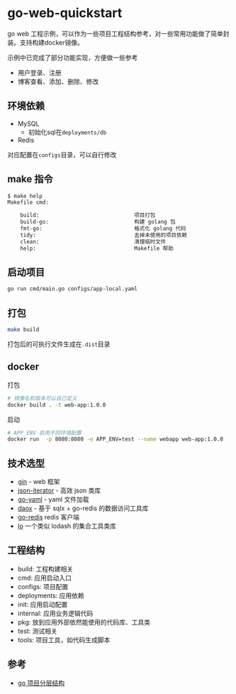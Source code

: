 # go-web-quickstart

go web 工程示例，可以作为一些项目工程结构参考，对一些常用功能做了简单封装。支持构建docker镜像。

示例中已完成了部分功能实现，方便做一些参考
- 用户登录、注册
- 博客查看、添加、删除、修改

## 环境依赖

- MySQL
  - 初始化sql在`deployments/db`
- Redis

对应配置在`configs`目录，可以自行修改

## make 指令

```bash
$ make help
Makefile cmd:

    build:                              项目打包
    build-go:                           构建 golang 包
    fmt-go:                             格式化 golang 代码
    tidy:                               去掉未使用的项目依赖
    clean:                              清理临时文件
    help:                               Makefile 帮助

```

## 启动项目

```bash
go run cmd/main.go configs/app-local.yaml
```

## 打包

```bash
make build
```

打包后的可执行文件生成在`.dist`目录

## docker

打包
```bash
# 镜像名和版本可以自己定义
docker build . -t web-app:1.0.0
```

启动
```bash
# APP_ENV 启用不同环境配置
docker run  -p 8080:8080 -e APP_ENV=test --name webapp web-app:1.0.0
```

## 技术选型

- [gin](https://github.com/gin-gonic/gin) - web 框架
- [json-iterator](http://jsoniter.com/go-tips.cn.html) - 高效 json 类库
- [go-yaml](https://github.com/go-yaml/yaml) - yaml 文件加载
- [daox](https://github.com/fengjx/daox) - 基于 sqlx + go-redis 的数据访问工具库 
- [go-redis](https://github.com/redis/go-redis) redis 客户端
- [lo](https://github.com/samber/lo) 一个类似 lodash 的集合工具类库

## 工程结构
- build: 工程构建相关
- cmd: 应用启动入口
- configs: 项目配置
- deployments: 应用依赖
- init: 应用启动配置
- internal: 应用业务逻辑代码
- pkg: 放到应用外部依然能使用的代码库、工具类
- test: 测试相关
- tools: 项目工具，如代码生成脚本

## 参考

- [go 项目分层结构](https://github.com/golang-standards/project-layout/blob/master/README_zh.md)
